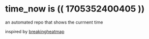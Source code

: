 # time_now is (( 1705352400405 ))

an automated repo that shows the currnent time

inspired by [breakingheatmap](https://github.com/breakingheatmap/breakingheatmap)